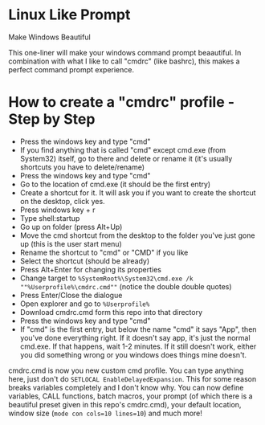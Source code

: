 # Linux Like Prompt
Make Windows Beautiful

This one-liner will make your windows command prompt beaautiful. In combination with what I like to call "cmdrc" (like bashrc), this makes a perfect command prompt experience.

# How to create a "cmdrc" profile - Step by Step
- Press the windows key and type "cmd"
- If you find anything that is called "cmd" except cmd.exe (from System32) itself, go to there and delete or rename it (it's usually shortcuts you have to delete/rename)
- Press the windows key and type "cmd"
- Go to the location of cmd.exe (it should be the first entry)
- Create a shortcut for it. It will ask you if you want to create the shortcut on the desktop, click yes.
- Press windows key + r
- Type shell:startup
- Go up on folder (press Alt+Up)
- Move the cmd shortcut from the desktop to the folder you've just gone up (this is the user start menu)
- Rename the shortcut to "cmd" or "CMD" if you like
- Select the shortcut (should be already)
- Press Alt+Enter for changing its properties
- Change target to `%SystemRoot%\System32\cmd.exe /k ""%Userprofile%\cmdrc.cmd""` (notice the double double quotes)
- Press Enter/Close the dialogue
- Open explorer and go to `%Userprofile%`
- Download cmdrc.cmd form this repo into that directory
- Press the windows key and type "cmd"
- If "cmd" is the first entry, but below the name "cmd" it says "App", then you've done everything right. If it doesn't say app, it's just the normal cmd.exe. If that happens, wait 1-2 minutes. If it still doesn't work, either you did something wrong or you windows does things mine doesn't.

cmdrc.cmd is now you new custom cmd profile. You can type anything here, just don't do `SETLOCAL EnableDelayedExpansion`. This for some reason breaks variables completely and I don't know why.
You can now define variables, CALL functions, batch macros, your prompt (of which there is a beautiful preset given in this repo's cmdrc.cmd), your default location, window size (`mode con cols=10 lines=10`) and much more!
